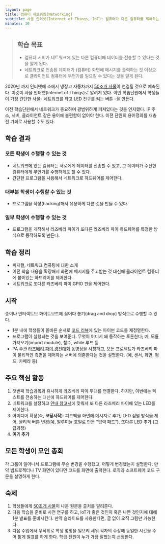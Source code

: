 ```yaml
---
layout: page
title: 컴퓨터 네트워킹(Networking)
subtitle: 사물 인터넷(Internet of Things, IoT): 컴퓨터가 다른 컴퓨터를 제어하는 방법
minutes: 10
---
```

> ## 학습 목표
>
> *   컴퓨터 서버가 네트워크에 있는 다른 컴퓨터에 데이터를 전송할 수 있다는 것을 알게 된다.
> *   네트워크로 전송된 데이터가 (컴퓨터) 화면에 메시지를 출력하는 것 이상으로 클라이언트 컴퓨터에 무언가를 일으킬 수 있다는 것을 알게 된다.

2020년 까지 인터넷에 소에서 냉장고 자동차까지 [50조개 사물](https://www.cisco.com/web/about/ac79/docs/innov/IoT_IBSG_0411FINAL.pdf)이 연결될 것으로 예측된다.
이것이 사물 인터넷(Internet of Things)로 알려져 있다.
이번 학습단원에서 학생들이 가장 간단한 사물- 네트워크를 타고 LED 전구를 켜는 버튼 -을 만든다.

이전 학습단원에서 네트워크가 중요하며 광범위하게 퍼져있다는 것을 인지했다.
IP 주소, 서버, 클라이언트 같은 용어에 불편함이 없어야 한다. 
이전 단원의 용어정의를 재충전 기회로 사용할 수도 있다. 

## 학습 결과

### 모든 학생이 수행할 수 있는 것

- 네트워크에 있는 컴퓨터는 서로에게 데이터를 전송할 수 있고, 그 데이터가 수신한 컴퓨터에게 무언가를 수행하게도 할 수 있다.  
- 간단한 프로그램을 사용해서 네트워크로 하드웨어를 제어한다.

### 대부분 학생이 수행할 수 있는 것

- 프로그램을 작성(hacking)해서 유용하게 다른 것을 만들 수 있다.  

### 일부 학생이 수행할 수 있는 것

- 프로그램을 개작해서 라즈베리 파이가 또다른 라즈베리 파이 하드웨어를 특정한 방식으로 동작하도록 만든다.

## 학습 정리

- 피지컬, 네트워크 컴퓨팅에 대한 소개  
- 이전 학습 내용을 확장해서 화면에 메시지를 주고받는 것 대신에 클라이언트 컴퓨터에 붙어있는 하드웨어를 제어한다.  
- 네트워크로 또다른 라즈베리 파이 GPIO 핀을 제어한다.

## 시작

종이나 인터랙트브 화이트보드에 끌어다 놓기(drag and drop) 방식으로 수행할 수 있다.

- 1분 내에 학생들이 올바른 순서로 [코드 리뷰]()에 있는 파이썬 코드를 재정렬한다.  
- 프로그램이 실행되는 것을 보여준다. 무엇이 어디서 왜 동작하는 토론한다; 예, 모듈 가져오기(import module), 함수, while 루프 등.  
- PA 주관 [라즈베리 파이 경진대회](https://www.youtube.com/watch?v=x_-ngDlclw0) 동영상을 시청하고,
모든 프로젝트가 라즈베리 파이 물리적인 측면을 제어하는 서버에 의존한다는 것을 설명한다. (예, 센서, 화면, 펌프, 카메라 등)

## 주요 핵심 활동

1. 첫번째 학습과목과 유사하게 라즈베리 파이 두대를 연결한다. 하지만, 이번에는 텍스트를 전송하는 대신에 하드웨어를 제어한다.  
2. 네트워크를 설정하고 [안내 참고서]()에 맞춰서 또 다른 라즈베리 파이에 있는 LED를 제어한다.  
3. 아이디어 확장(즉, **코딩시작**): 피드백을 화면에 메시지로 추가, LED 점멸 방식을 제어, 물리적 버튼 변경(예, 알루미늄 호일로 만든 "압력 패드"), 또다른 LED 추가 (고급과정)  
4. **여기 추가**

## 모든 학생이 모인 총회

각 그룹이 일어나서 프로그램에 무슨 변경을 수행했고, 어떻게 변경했는지 설명한다.
만약 빔프로젝터나 TV 화면이 있다면 코드를 화면에 출력한다. 로직과 소프트웨어 코드 구문을 설명하게 한다.

## 숙제

1. 학생들에게 [50조개 사물](https://www.cisco.com/web/about/ac79/docs/innov/IoT_IBSG_0411FINAL.pdf)이 나온 원문을 출처를 알려준다.  
2. 다음 학습을 준비로 사전 연구를 하고, IoT가 좋은 것인지 혹은 나쁜 것인지에 대해 1분 발표를 준비시킨다.
만약 슬라이드를 사용한다면, 글 없이 오직 그림만 가능한다.  
3. 다음 수업에서 무작위로 학생 몇명을 일으켜 세워 각자의 주장에 동일한 시간을 주어 짧게 발표를 하게 한다. 
학급 전원이 누가 가장 잘했는지 선정한다.




